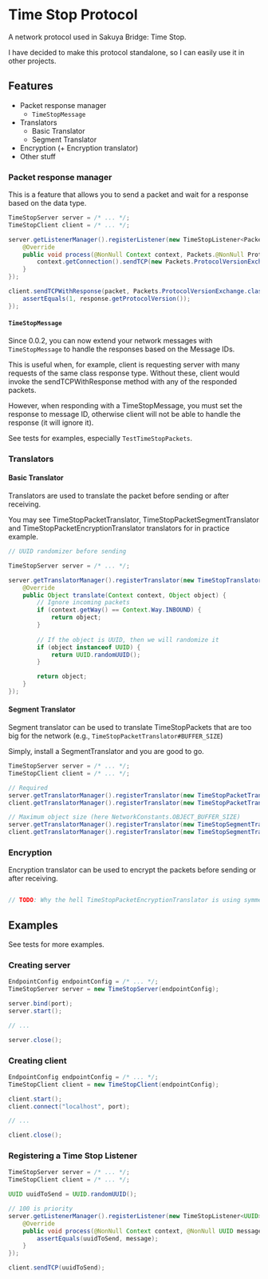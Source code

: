 # Time Stop Protocol
A network protocol used in Sakuya Bridge: Time Stop.

I have decided to make this protocol standalone, so I can easily use it in other projects.

## Features
- Packet response manager
  - `TimeStopMessage`
- Translators
  - Basic Translator
  - Segment Translator
- Encryption (+ Encryption translator)
- Other stuff

### Packet response manager
This is a feature that allows you to send a packet and wait for a response based on the data type.

```java
TimeStopServer server = /* ... */;
TimeStopClient client = /* ... */;

server.getListenerManager().registerListener(new TimeStopListener<Packets.ProtocolVersionExchange>(Packets.ProtocolVersionExchange.class, 0) {
    @Override
    public void process(@NonNull Context context, Packets.@NonNull ProtocolVersionExchange message) {
        context.getConnection().sendTCP(new Packets.ProtocolVersionExchange(1));
    }
});

client.sendTCPWithResponse(packet, Packets.ProtocolVersionExchange.class, response -> {
    assertEquals(1, response.getProtocolVersion());
});
```

#### `TimeStopMessage`
Since 0.0.2, you can now extend your network messages with `TimeStopMessage` to handle the
responses based on the Message IDs.

This is useful when, for example, client is requesting server with many requests of the
same class response type. Without these, client would invoke the sendTCPWithResponse method
with any of the responded packets.

However, when responding with a TimeStopMessage, you must set the response to message ID,
otherwise client will not be able to handle the response (it will ignore it).

See tests for examples, especially `TestTimeStopPackets`.

### Translators

#### Basic Translator
Translators are used to translate the packet before sending or after receiving.

You may see TimeStopPacketTranslator, TimeStopPacketSegmentTranslator and TimeStopPacketEncryptionTranslator translators for in practice example.

```java
// UUID randomizer before sending

TimeStopServer server = /* ... */;

server.getTranslatorManager().registerTranslator(new TimeStopTranslator(0) {
    @Override
    public Object translate(Context context, Object object) {
        // Ignore incoming packets
        if (context.getWay() == Context.Way.INBOUND) {
            return object;
        }
        
        // If the object is UUID, then we will randomize it
        if (object instanceof UUID) {
            return UUID.randomUUID();
        }

        return object;
    }
});
```

#### Segment Translator
Segment translator can be used to translate TimeStopPackets that are too big for the network (e.g., `TimeStopPacketTranslator#BUFFER_SIZE`)

Simply, install a SegmentTranslator and you are good to go.

```java
TimeStopServer server = /* ... */;
TimeStopClient client = /* ... */;

// Required
server.getTranslatorManager().registerTranslator(new TimeStopPacketTranslator());
client.getTranslatorManager().registerTranslator(new TimeStopPacketTranslator());

// Maximum object size (here NetworkConstants.OBJECT_BUFFER_SIZE)
server.getTranslatorManager().registerTranslator(new TimeStopSegmentTranslator(NetworkConstants.OBJECT_BUFFER_SIZE));
client.getTranslatorManager().registerTranslator(new TimeStopSegmentTranslator(NetworkConstants.OBJECT_BUFFER_SIZE));
```

### Encryption
Encryption translator can be used to encrypt the packets before sending or after receiving.

```java

// TODO: Why the hell TimeStopPacketEncryptionTranslator is using symmetric keys for encryption? Should use asymmetric ones with some automatic exchange action...

```

## Examples
See tests for more examples.

### Creating server
```java
EndpointConfig endpointConfig = /* ... */;
TimeStopServer server = new TimeStopServer(endpointConfig);

server.bind(port);
server.start();

// ...

server.close();
```

### Creating client
```java
EndpointConfig endpointConfig = /* ... */;
TimeStopClient client = new TimeStopClient(endpointConfig);

client.start();
client.connect("localhost", port);

// ...

client.close();
```

### Registering a Time Stop Listener
```java
TimeStopServer server = /* ... */;
TimeStopClient client = /* ... */;

UUID uuidToSend = UUID.randomUUID();

// 100 is priority
server.getListenerManager().registerListener(new TimeStopListener<UUID>(UUID.class, 100) {
    @Override
    public void process(@NonNull Context context, @NonNull UUID message) {
        assertEquals(uuidToSend, message);
    }
});

client.sendTCP(uuidToSend);
```